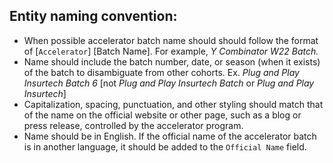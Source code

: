 ## Entity naming convention:

- When possible accelerator batch name should should follow the format of [`Accelerator`] [Batch Name].  For example, *Y Combinator W22 Batch.*
- Name should include the batch number, date, or season (when it exists) of the batch to disambiguate from other cohorts.  Ex. *Plug and Play Insurtech Batch 6* [not *Plug and Play Insurtech Batch* or *Plug and Play Insurtech*]
- Capitalization, spacing, punctuation, and other styling should match that of the name on the official website or other page, such as a blog or press release, controlled by the accelerator program.
- Name should be in English.  If the official name of the accelerator batch is in another language, it should be added to the `Official Name` field.
